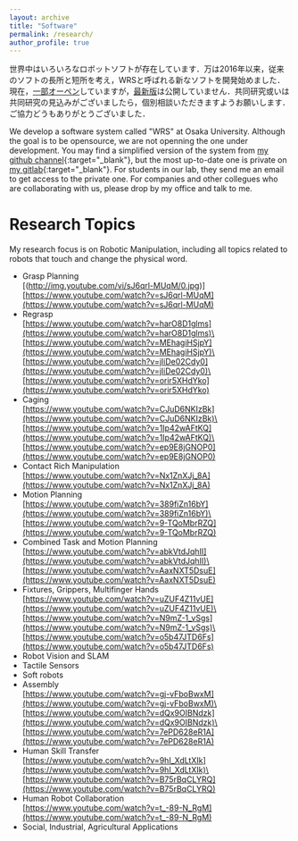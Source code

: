 ```yaml
---
layout: archive
title: "Software"
permalink: /research/
author_profile: true
---
```


世界中はいろいろなロボットソフトが存在しています．万は2016年以来，従来のソフトの長所と短所を考え，WRSと呼ばれる新なソフトを開発始めました．現在，[一部オーペン]((https://github.com/wanweiwei07){:target="_blank"})していますが，[最新版](https://gitlab.com/wanweiwei07)は公開していません．共同研究或いは共同研究の見込みがございましたら，個別相談いただきますようお願いします．ご協力どうもありがとうございました．

We develop a software system called "WRS" at Osaka University. Although the goal is to be opensource, we are not openning the one under development. You may find a simplified version of the system from [my github channel](https://github.com/wanweiwei07){:target="_blank"}, but the most up-to-date one is private on [my gitlab](https://gitlab.com/wanweiwei07){:target="_blank"}. For students in our lab, they send me an email to get access to the private one. For companies and other collegues who are collaborating with us, please drop by my office and talk to me.

Research Topics
======
My research focus is on Robotic Manipulation, including all topics related to robots that touch and change the physical word.
 * Grasp Planning\
   [(http://img.youtube.com/vi/sJ6qrl-MUqM/0.jpg)][https://www.youtube.com/watch?v=sJ6qrl-MUqM](https://www.youtube.com/watch?v=sJ6qrl-MUqM)
 * Regrasp\
   [https://www.youtube.com/watch?v=harO8D1glms](https://www.youtube.com/watch?v=harO8D1glms)\
   [https://www.youtube.com/watch?v=MEhagiHSjpY](https://www.youtube.com/watch?v=MEhagiHSjpY)\
   [https://www.youtube.com/watch?v=jIiDe02Cdy0](https://www.youtube.com/watch?v=jIiDe02Cdy0)\
   [https://www.youtube.com/watch?v=orir5XHdYko](https://www.youtube.com/watch?v=orir5XHdYko)
 * Caging\
   [https://www.youtube.com/watch?v=CJuD6NKIzBk](https://www.youtube.com/watch?v=CJuD6NKIzBk)\
   [https://www.youtube.com/watch?v=1Ip42wAFtKQ](https://www.youtube.com/watch?v=1Ip42wAFtKQ)\
   [https://www.youtube.com/watch?v=ep9E8jGNOP0](https://www.youtube.com/watch?v=ep9E8jGNOP0)
 * Contact Rich Manipulation\
   [https://www.youtube.com/watch?v=Nx1ZnXJj_8A](https://www.youtube.com/watch?v=Nx1ZnXJj_8A)
 * Motion Planning\
   [https://www.youtube.com/watch?v=389fiZn16bY](https://www.youtube.com/watch?v=389fiZn16bY)\
   [https://www.youtube.com/watch?v=9-TQoMbrRZQ](https://www.youtube.com/watch?v=9-TQoMbrRZQ)
 * Combined Task and Motion Planning\
   [https://www.youtube.com/watch?v=abkVtdJqhII](https://www.youtube.com/watch?v=abkVtdJqhII)\
   [https://www.youtube.com/watch?v=AaxNXT5DsuE](https://www.youtube.com/watch?v=AaxNXT5DsuE)
 * Fixtures, Grippers, Multifinger Hands\
   [https://www.youtube.com/watch?v=uZUF4Z11vUE](https://www.youtube.com/watch?v=uZUF4Z11vUE)\
   [https://www.youtube.com/watch?v=N9mZ-1_vSgs](https://www.youtube.com/watch?v=N9mZ-1_vSgs)\
   [https://www.youtube.com/watch?v=o5b47JTD6Fs](https://www.youtube.com/watch?v=o5b47JTD6Fs)
 * Robot Vision and SLAM
 * Tactile Sensors
 * Soft robots
 * Assembly\
   [https://www.youtube.com/watch?v=gj-vFboBwxM](https://www.youtube.com/watch?v=gj-vFboBwxM)\
   [https://www.youtube.com/watch?v=dQx9OIBNdzk](https://www.youtube.com/watch?v=dQx9OIBNdzk)\
   [https://www.youtube.com/watch?v=7ePD628eR1A](https://www.youtube.com/watch?v=7ePD628eR1A)
 * Human Skill Transfer\
   [https://www.youtube.com/watch?v=9hI_XdLtXIk](https://www.youtube.com/watch?v=9hI_XdLtXIk)\
   [https://www.youtube.com/watch?v=B75rBqCLYRQ](https://www.youtube.com/watch?v=B75rBqCLYRQ)
 * Human Robot Collaboration\
   [https://www.youtube.com/watch?v=t_-89-N_RgM](https://www.youtube.com/watch?v=t_-89-N_RgM)
 * Social, Industrial, Agricultural Applications
